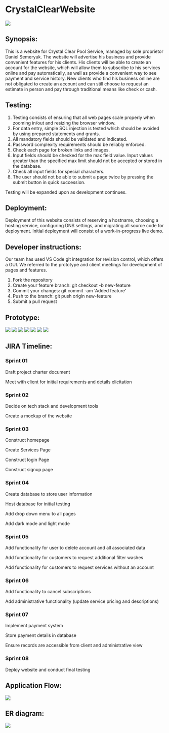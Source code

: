 # CrystalClearWebsite
![](/pages/CClogo.PNG)

## Synopsis: 

This is a website for Crystal Clear Pool Service, managed by sole proprietor Daniel Semeryuk. The website will advertise his business and provide convenient features 
for his clients. His clients will be able to create an account for the website, which will allow them to subscribe to his services online and pay automatically, as well 
as provide a convenient way to see payment and service history. New clients who find his business online are not obligated to create an account and can still choose to 
request an estimate in person and pay through traditional means like check or cash. 

## Testing:

1. Testing consists of ensuring that all web pages scale properly when zooming in/out and resizing the browser window. 
2. For data entry, simple SQL injection is tested which should be avoided by using prepared statements and grants. 
3. All mandatory fields should be validated and indicated.
4. Password complexity requirements should be reliably enforced.
5. Check each page for broken links and images.
6. Input fields should be checked for the max field value. Input values greater than the specified max limit should not be accepted or stored in the database.
7. Check all input fields for special characters.
8. The user should not be able to submit a page twice by pressing the submit button in quick succession.

Testing will be expanded upon as development continues.

## Deployment:

Deployment of this website consists of reserving a hostname, choosing a hosting service, configuring DNS settings, and migrating all source code for deployment. Initial
deployment will consist of a work-in-progress live demo.

## Developer instructions: 

Our team has used VS Code git integration for revision control, which offers a GUI. We referred to the prototype and client meetings for development of pages and 
features.

1. Fork the repository 
2. Create your feature branch: git checkout -b new-feature
3. Commit your changes: git commit -am 'Added feature'
4. Push to the branch: git push origin new-feature
5. Submit a pull request
    
## Prototype:
![](/ProtoTypeImages/HomePage.png)
![](/ProtoTypeImages/ServicesPage.png)
![](/ProtoTypeImages/LoginPage.png)
![](/ProtoTypeImages/SignUpPage.png)
![](/ProtoTypeImages/AccountDetailsPage.png)
![](/ProtoTypeImages/AdministrationPage.png)
![](/ProtoTypeImages/ContactMePage.png)

## JIRA Timeline:

### Sprint 01

Draft project charter document 

Meet with client for initial requirements and details elicitation

### Sprint 02

Decide on tech stack and development tools

Create a mockup of the website

### Sprint 03

Construct homepage

Create Services Page

Construct login Page

Construct signup page

### Sprint 04

Create database to store user information

Host database for initial testing

Add drop down menu to all pages

Add dark mode and light mode 

### Sprint 05

Add functionality for user to delete account and all associated data

Add functionality for customers to request additional filter washes

Add functionality for customers to request services without an account 

### Sprint 06

Add functionality to cancel subscriptions

Add administrative functionality (update service pricing and descriptions)

### Sprint 07

Implement payment system

Store payment details in database

Ensure records are accessible from client and administrative view

### Sprint 08

Deploy website and conduct final testing 


## Application Flow:
![](/Diagrams/applicationflow.png)

## ER diagram:
![](/Diagrams/erd.png)

